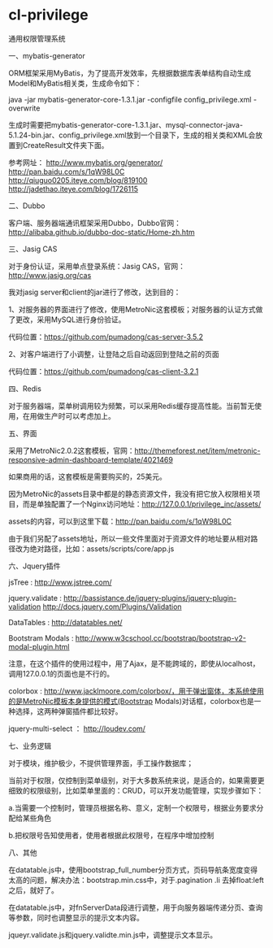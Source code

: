 cl-privilege
==================

通用权限管理系统


一、mybatis-generator

ORM框架采用MyBatis，为了提高开发效率，先根据数据库表单结构自动生成Model和MyBatis相关类，生成命令如下：

java -jar mybatis-generator-core-1.3.1.jar -configfile config_privilege.xml -overwrite

生成时需要把mybatis-generator-core-1.3.1.jar、mysql-connector-java-5.1.24-bin.jar、config_privilege.xml放到一个目录下，生成的相关类和XML会放置到CreateResult文件夹下面。

参考网址：
http://www.mybatis.org/generator/
http://pan.baidu.com/s/1qW98L0C
http://qiuguo0205.iteye.com/blog/819100
http://jadethao.iteye.com/blog/1726115

二、Dubbo

客户端、服务器端通讯框架采用Dubbo，Dubbo官网：http://alibaba.github.io/dubbo-doc-static/Home-zh.htm

三、Jasig CAS

对于身份认证，采用单点登录系统：Jasig CAS，官网：http://www.jasig.org/cas

我对jasig server和client的jar进行了修改，达到目的：

1、对服务器的界面进行了修改，使用MetroNic这套模板；对服务器的认证方式做了更改，采用MySQL进行身份验证。

代码位置：https://github.com/pumadong/cas-server-3.5.2

2、对客户端进行了小调整，让登陆之后自动返回到登陆之前的页面

代码位置：https://github.com/pumadong/cas-client-3.2.1

四、Redis

对于服务器端，菜单树调用较为频繁，可以采用Redis缓存提高性能。当前暂无使用，在用做生产时可以考虑加上。

五、界面

采用了MetroNic2.0.2这套模板，官网：http://themeforest.net/item/metronic-responsive-admin-dashboard-template/4021469

如果商用的话，这套模板是需要购买的，25美元。

因为MetroNic的assets目录中都是的静态资源文件，我没有把它放入权限相关项目，而是单独配置了一个Nginx访问地址：http://127.0.0.1/privilege_inc/assets/

assets的内容，可以到这里下载：http://pan.baidu.com/s/1qW98L0C

由于我们另配了assets地址，所以一些文件里面对于资源文件的地址要从相对路径改为绝对路径，比如：assets/scripts/core/app.js

六、Jquery插件

jsTree 	:	http://www.jstree.com/

jquery.validate 	:	http://bassistance.de/jquery-plugins/jquery-plugin-validation  http://docs.jquery.com/Plugins/Validation

DataTables	:	http://datatables.net/

Bootstram Modals	:	http://www.w3cschool.cc/bootstrap/bootstrap-v2-modal-plugin.html

注意，在这个插件的使用过程中，用了Ajax，是不能跨域的，即使从localhost，调用127.0.0.1的页面也是不行的。

colorbox	:	http://www.jacklmoore.com/colorbox/，用于弹出窗体，本系统使用的是MetroNic模板本身提供的模式(Bootstrap Modals)对话框，colorbox也是一种选择，这两种弹窗插件都比较好。

jquery-multi-select		：		http://loudev.com/

七、业务逻辑

对于模块，维护极少，不提供管理界面，手工操作数据库；

当前对于权限，仅控制到菜单级别，对于大多数系统来说，是适合的，如果需要更细致的权限级别，比如菜单里面的：CRUD，可以开发功能管理，实现步骤如下：

a.当需要一个控制时，管理员根据名称、意义，定制一个权限号，根据业务要求分配给某些角色

b.把权限号告知使用者，使用者根据此权限号，在程序中增加控制

八、其他

在datatable.js中，使用bootstrap_full_number分页方式，页码导航条宽度变得太高的问题，解决办法：bootstrap.min.css中，对于.pagination .li 去掉float:left之后，就好了。

在datatable.js中，对fnServerData段进行调整，用于向服务器端传递分页、查询等参数，同时也调整显示的提示文本内容。

jqueyr.validate.js和jquery.validte.min.js中，调整提示文本显示。